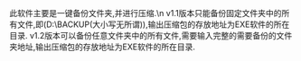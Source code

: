 此软件主要是一键备份文件夹,并进行压缩.\n
v1.1版本只能备份固定文件夹中的所有文件,即(D:\\BACKUP(大小写无所谓)),输出压缩包的存放地址为EXE软件的所在目录.
v1.2版本可以备份任意文件夹中的所有文件,需要输入完整的需要备份的文件夹地址,输出压缩包的存放地址为EXE软件的所在目录.
